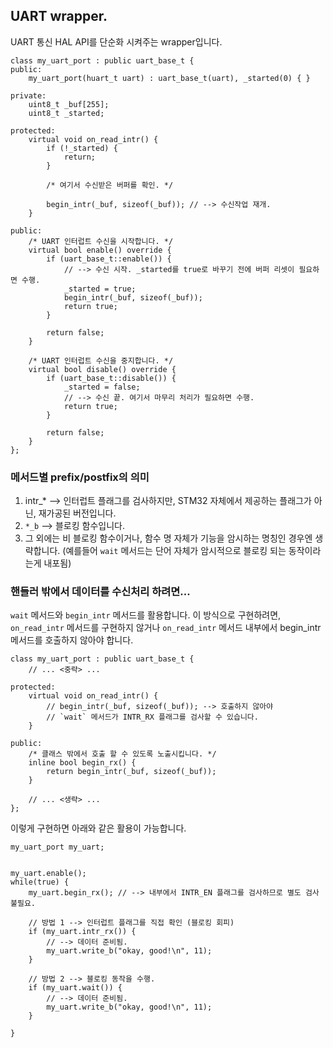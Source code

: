 ## UART wrapper.

UART 통신 HAL API를 단순화 시켜주는 wrapper입니다.

```
class my_uart_port : public uart_base_t {
public:
    my_uart_port(huart_t uart) : uart_base_t(uart), _started(0) { }

private:
    uint8_t _buf[255];
    uint8_t _started;

protected:
    virtual void on_read_intr() {
        if (!_started) {
            return;
        }

        /* 여기서 수신받은 버퍼를 확인. */

        begin_intr(_buf, sizeof(_buf)); // --> 수신작업 재개.
    }

public:
    /* UART 인터럽트 수신을 시작합니다. */
    virtual bool enable() override {
        if (uart_base_t::enable()) {
            // --> 수신 시작. _started를 true로 바꾸기 전에 버퍼 리셋이 필요하면 수행.
            _started = true;
            begin_intr(_buf, sizeof(_buf));
            return true;
        }

        return false;
    }

    /* UART 인터럽트 수신을 중지합니다. */
    virtual bool disable() override {
        if (uart_base_t::disable()) {
            _started = false;
            // --> 수신 끝. 여기서 마무리 처리가 필요하면 수행.
            return true;
        }

        return false;
    }
};
```

### 메서드별 prefix/postfix의 의미

1. intr_* --> 인터럽트 플래그를 검사하지만, STM32 자체에서 제공하는 플래그가 아닌, 재가공된 버전입니다.
2. `*_b` --> 블로킹 함수입니다.
3. 그 외에는 비 블로킹 함수이거나, 함수 명 자체가 기능을 암시하는 명칭인 경우엔 생략합니다.
(예를들어 `wait` 메서드는 단어 자체가 암시적으로 블로킹 되는 동작이라는게 내포됨)

### 핸들러 밖에서 데이터를 수신처리 하려면...
`wait` 메서드와 `begin_intr` 메서드를 활용합니다.
이 방식으로 구현하려면, `on_read_intr` 메서드를 구현하지 않거나
`on_read_intr` 메서드 내부에서 begin_intr 메서드를 호출하지 않아야 합니다.

```
class my_uart_port : public uart_base_t {
    // ... <중략> ...

protected:
    virtual void on_read_intr() {
        // begin_intr(_buf, sizeof(_buf)); --> 호출하지 않아야
        // `wait` 메서드가 INTR_RX 플래그를 검사할 수 있습니다.
    }

public:
    /* 클래스 밖에서 호출 할 수 있도록 노출시킵니다. */
    inline bool begin_rx() {
        return begin_intr(_buf, sizeof(_buf));
    }

    // ... <생략> ...
};
```

이렇게 구현하면 아래와 같은 활용이 가능합니다.

```
my_uart_port my_uart;


my_uart.enable();
while(true) {
    my_uart.begin_rx(); // --> 내부에서 INTR_EN 플래그를 검사하므로 별도 검사 불필요.

    // 방법 1 --> 인터럽트 플래그를 직접 확인 (블로킹 회피)
    if (my_uart.intr_rx()) {
        // --> 데이터 준비됨.
        my_uart.write_b("okay, good!\n", 11);
    }

    // 방법 2 --> 블로킹 동작을 수행.
    if (my_uart.wait()) {
        // --> 데이터 준비됨.
        my_uart.write_b("okay, good!\n", 11);
    }

}

```